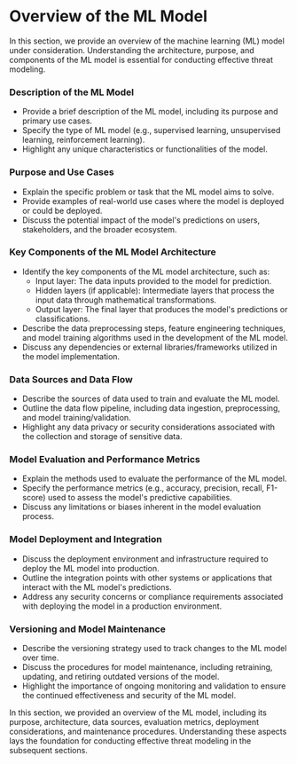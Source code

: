# Overview of the ML Model
In this section, we provide an overview of the machine learning (ML) model under consideration. Understanding the architecture, purpose, and components of the ML model is essential for conducting effective threat modeling.

### Description of the ML Model
- Provide a brief description of the ML model, including its purpose and primary use cases.
- Specify the type of ML model (e.g., supervised learning, unsupervised learning, reinforcement learning).
- Highlight any unique characteristics or functionalities of the model.
  
### Purpose and Use Cases
- Explain the specific problem or task that the ML model aims to solve.
- Provide examples of real-world use cases where the model is deployed or could be deployed.
- Discuss the potential impact of the model's predictions on users, stakeholders, and the broader ecosystem.

### Key Components of the ML Model Architecture
- Identify the key components of the ML model architecture, such as:
  - Input layer: The data inputs provided to the model for prediction.
  - Hidden layers (if applicable): Intermediate layers that process the input data through mathematical transformations.
  - Output layer: The final layer that produces the model's predictions or classifications.
- Describe the data preprocessing steps, feature engineering techniques, and model training algorithms used in the development of the ML model.
- Discuss any dependencies or external libraries/frameworks utilized in the model implementation.
  
### Data Sources and Data Flow
- Describe the sources of data used to train and evaluate the ML model.
- Outline the data flow pipeline, including data ingestion, preprocessing, and model training/validation.
- Highlight any data privacy or security considerations associated with the collection and storage of sensitive data.

### Model Evaluation and Performance Metrics
- Explain the methods used to evaluate the performance of the ML model.
- Specify the performance metrics (e.g., accuracy, precision, recall, F1-score) used to assess the model's predictive capabilities.
- Discuss any limitations or biases inherent in the model evaluation process.

### Model Deployment and Integration
- Discuss the deployment environment and infrastructure required to deploy the ML model into production.
- Outline the integration points with other systems or applications that interact with the ML model's predictions.
- Address any security concerns or compliance requirements associated with deploying the model in a production environment.

### Versioning and Model Maintenance
- Describe the versioning strategy used to track changes to the ML model over time.
- Discuss the procedures for model maintenance, including retraining, updating, and retiring outdated versions of the model.
- Highlight the importance of ongoing monitoring and validation to ensure the continued effectiveness and security of the ML model.

In this section, we provided an overview of the ML model, including its purpose, architecture, data sources, evaluation metrics, deployment considerations, and maintenance procedures. Understanding these aspects lays the foundation for conducting effective threat modeling in the subsequent sections.













